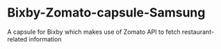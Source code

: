 # Bixby-Zomato-capsule-Samsung
A capsule for Bixby which makes use of Zomato API to fetch restaurant-related information
